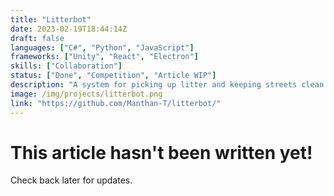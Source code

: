 ```yaml
---
title: "Litterbot"
date: 2023-02-19T18:44:14Z
draft: false
languages: ["C#", "Python", "JavaScript"]
frameworks: ["Unity", "React", "Electron"]
skills: ["Collaboration"]
status: ["Done", "Competition", "Article WIP"]
description: "A system for picking up litter and keeping streets clean. Winner of the CodeSec 2022 final."
image: /img/projects/litterbot.png
link: "https://github.com/Manthan-T/litterbot/"
---
```


<main class="blankslate">
    <h1>This article hasn't been written yet!</h1>
    <p>Check back later for updates.</p>
</main>